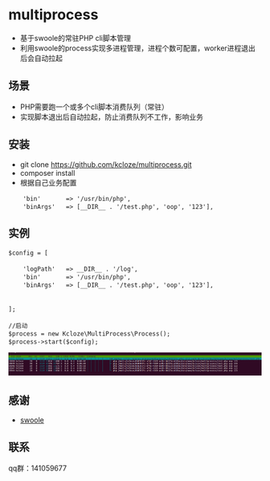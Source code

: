 # multiprocess
* 基于swoole的常驻PHP cli脚本管理
* 利用swoole的process实现多进程管理，进程个数可配置，worker进程退出后会自动拉起

## 场景
* PHP需要跑一个或多个cli脚本消费队列（常驻）
* 实现脚本退出后自动拉起，防止消费队列不工作，影响业务

## 安装
* git clone https://github.com/kcloze/multiprocess.git
* composer install
* 根据自己业务配置
```
    'bin'       => '/usr/bin/php',
    'binArgs'   => [__DIR__ . '/test.php', 'oop', '123'],
```

## 实例

```
$config = [

    'logPath'   => __DIR__ . '/log',
    'bin'       => '/usr/bin/php',
    'binArgs'   => [__DIR__ . '/test.php', 'oop', '123'],


];

//启动
$process = new Kcloze\MultiProcess\Process();
$process->start($config);

```
![监控图](monitor.png)


## 感谢

* [swoole](http://www.swoole.com/)

## 联系

qq群：141059677

